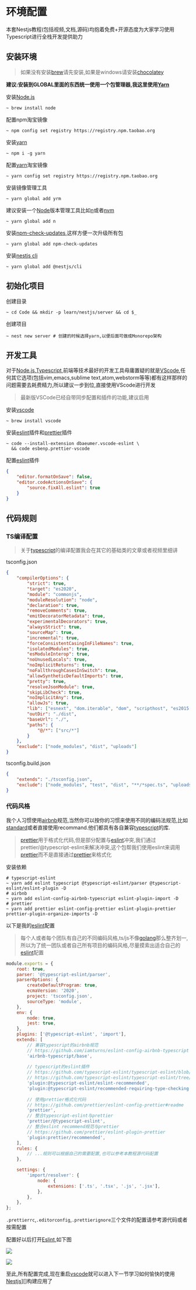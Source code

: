 # 环境配置

[typescript]: https://www.typescriptlang.org/	"typescript"
[yarn]: https://classic.yarnpkg.com/zh-Hans/	"Yarn"
[node.js]: https://nodejs.org/zh-cn/	"Node.js"
[nestjs]: https://nestjs.com/	"nestjs"
[n]: https://github.com/tj/n	"n"
[nvm]: https://github.com/nvm-sh/nvm	"nvm"
[npm-check-updates]: https://github.com/raineorshine/npm-check-updates	"npm-check-updates"
[nestjs cli]: https://docs.nestjs.com/cli/overview	"nestjs cli"
[vscode]: https://code.visualstudio.com/	"vscode"
[vscode-eslint]: https://marketplace.visualstudio.com/items?itemName=dbaeumer.vscode-eslint	"vscode-eslint"
[vscode-prettier]: https://marketplace.visualstudio.com/items?itemName=esbenp.prettier-vscode	"vscode-prettier"
[Airbnb]: https://github.com/airbnb/javascript	"aribnb"
[standard]: https://standardjs.com/	"standard"
[eslint]: https://eslint.org/	"eslint"
[prettier]: https://prettier.io/	"prettier"
[golang]: https://golang.org/	"golang"

本套Nestjs教程(包括视频,文档,源码)均抱着免费+开源态度为大家学习使用Typescript进行全栈开发提供助力

## 安装环境

> 如果没有安装[brew](https://brew.sh/)请先安装,如果是windows请安装[chocolatey](https://chocolatey.org/install)

**建议:安装到GLOBAL里面的东西统一使用一个包管理器,我这里使用[Yarn][]**

安装[Node.js][]

```shell
~ brew install node
```

配置npm淘宝镜像

```shell
~ npm config set registry https://registry.npm.taobao.org
```

安装[yarn][]

```shell
~ npm i -g yarn
```

配置[yarn][]淘宝镜像

```shell
~ yarn config set registry https://registry.npm.taobao.org
```

安装镜像管理工具

```shell
~ yarn global add yrm
```

建议安装一个[Node][node.js]版本管理工具比如[n][]或者[nvm][]

```shell
~ yarn global add n
```

安装[npm-check-updates][],这样方便一次升级所有包

```shell
~ yarn global add npm-check-updates
```

安装[nestjs cli][]

```shell
~ yarn global add @nestjs/cli
```

## 初始化项目

创建目录

```shell
~ cd Code && mkdir -p learn/nestjs/server && cd $_
```

创建项目

```shell
~ nest new server # 创建的时候选择yarn,以便后面可做成Monorepo架构
```

## 开发工具

对于[Node.js][],[Typescript][],前端等技术最好的开发工具毋庸置疑的就是[VScode][],任何其它选项(包括vim,emacs,sublime text,atom,webstorm等等)都有这样那样的问题需要去耗费精力,所以建议一步到位,直接使用VScode进行开发

> 最新版VSCode已经自带同步配置和插件的功能,建议启用

安装[vscode][]

```shell
~ brew install vscode
```

安装[eslint][vscode-eslint]插件和[prettier][vscode-prettier]插件

```shell
~ code --install-extension dbaeumer.vscode-eslint \
  && code esbenp.prettier-vscode
```

配置[eslint][vscode-eslint]插件

```json
{
    "editor.formatOnSave": false,
    "editor.codeActionsOnSave": {
        "source.fixAll.eslint": true
    }
}

```

## 代码规则

### TS编译配置

> 关于[typescript][]的编译配置我会在其它的基础类的文章或者视频里细讲

tsconfig.json

```json
{
    "compilerOptions": {
        "strict": true,
        "target": "es2020",
        "module": "commonjs",
        "moduleResolution": "node",
        "declaration": true,
        "removeComments": true,
        "emitDecoratorMetadata": true,
        "experimentalDecorators": true,
        "alwaysStrict": true,
        "sourceMap": true,
        "incremental": true,
        "forceConsistentCasingInFileNames": true,
        "isolatedModules": true,
        "esModuleInterop": true,
        "noUnusedLocals": true,
        "noImplicitReturns": true,
        "noFallthroughCasesInSwitch": true,
        "allowSyntheticDefaultImports": true,
        "pretty": true,
        "resolveJsonModule": true,
        "skipLibCheck": true,
        "noImplicitAny": true,
        "allowJs": true,
        "lib": ["esnext", "dom.iterable", "dom", "scripthost", "es2015.symbol"],
        "outDir": "./dist",
        "baseUrl": "./",
        "paths": {
            "@/*": ["src/*"]
        }
    },
    "exclude": ["node_modules", "dist", "uploads"]
}
```

tsconfig.build.json

```json
{
    "extends": "./tsconfig.json",
    "exclude": ["node_modules", "test", "dist", "**/*spec.ts", "uploads"]
}
```

### 代码风格

我个人习惯使用[airbnb][]规范,当然你可以按你的习惯来使用不同的编码法规范,比如[standard][]或者直接使用recommand.他们都具有各自兼容[typescript][]的库.

> [prettier][]用于格式化代码,但是部分配置与[eslint][]冲突,我们通过prettier/@typescript-eslint来解决冲突,这个包帮我们使用eslint来调用[prettier][]而不是直接通过[prettier][]来格式化

安装依赖

```shell
# typescript-eslint
~ yarn add eslint typescript @typescript-eslint/parser @typescript-eslint/eslint-plugin -D
# airbnb
~ yarn add eslint-config-airbnb-typescript eslint-plugin-import -D
# prettier
~ yarn add prettier eslint-config-prettier eslint-plugin-prettier prettier-plugin-organize-imports -D
```

以下是我的[eslint][]配置

> 每个人或者每个团队有自己的不同编码风格,ts/js不像[golang][]那么整齐划一,所以为了统一团队或者自己所有项目的编码风格,尽量摸索出适合自己的[eslint][]配置

```javascript
module.exports = {
    root: true,
    parser: '@typescript-eslint/parser',
    parserOptions: {
        createDefaultProgram: true,
        ecmaVersion: '2020',
        project: 'tsconfig.json',
        sourceType: 'module',
    },
    env: {
        node: true,
        jest: true,
    },
    plugins: ['@typescript-eslint', 'import'],
    extends: [
        // 兼容typescript的airbnb规范
        // https://github.com/iamturns/eslint-config-airbnb-typescript
        'airbnb-typescript/base',
        
        // typescript的eslint插件
        // https://github.com/typescript-eslint/typescript-eslint/blob/master/docs/getting-started/linting/README.md
        // https://github.com/typescript-eslint/typescript-eslint/tree/master/packages/eslint-plugin
        'plugin:@typescript-eslint/eslint-recommended',
        'plugin:@typescript-eslint/recommended-requiring-type-checking',
        
        // 使用prettier格式化代码
        // https://github.com/prettier/eslint-config-prettier#readme
        'prettier',
        // 整合typescript-eslint与prettier
        'prettier/@typescript-eslint',
        // 整合eslint recommend规范与prettier
        // https://github.com/prettier/eslint-plugin-prettier
        'plugin:prettier/recommended',
    ],
    rules: {
        // ...规则可以根据自己的需要配置,也可以参考本教程源代码配置
    },

    settings: {
        'import/resolver': {
            node: {
                extensions: ['.ts', '.tsx', '.js', '.jsx'],
            },
        },
    },
};

```

`.prettierrc`,`.editorconfig`,`.prettierignore`三个文件的配置请参考源代码或者按需配置

配置好以后打开[Eslint][vscode-eslint],如下图

![](https://pic.lichnow.com/media/20201017005904.png)

![](https://pic.lichnow.com/media/20201017005917.png)

至此,所有配置完成,现在重启[vscode][]就可以进入下一节学习如何愉快的使用[Nestjs]][]构建应用了
